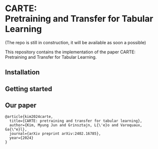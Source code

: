 # CARTE: <br />Pretraining and Transfer for Tabular Learning

(The repo is still in construction, it will be available as soon a possible)

This repository contains the implementation of the paper CARTE: Pretraining and Transfer for Tabular Learning.

## Installation

## Getting started

## Our paper

```
@article{kim2024carte,
  title={CARTE: pretraining and transfer for tabular learning},
  author={Kim, Myung Jun and Grinsztajn, L{\'e}o and Varoquaux, Ga{\"e}l},
  journal={arXiv preprint arXiv:2402.16785},
  year={2024}
}
```
